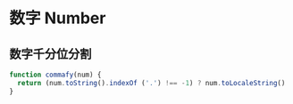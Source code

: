 # 数字 Number

## 数字千分位分割
```javascript
function commafy(num) {
  return (num.toString().indexOf ('.') !== -1) ? num.toLocaleString() : num.toString().replace(/(\d)(?=(?:\d{3})+$)/g, '$1,')
}
```